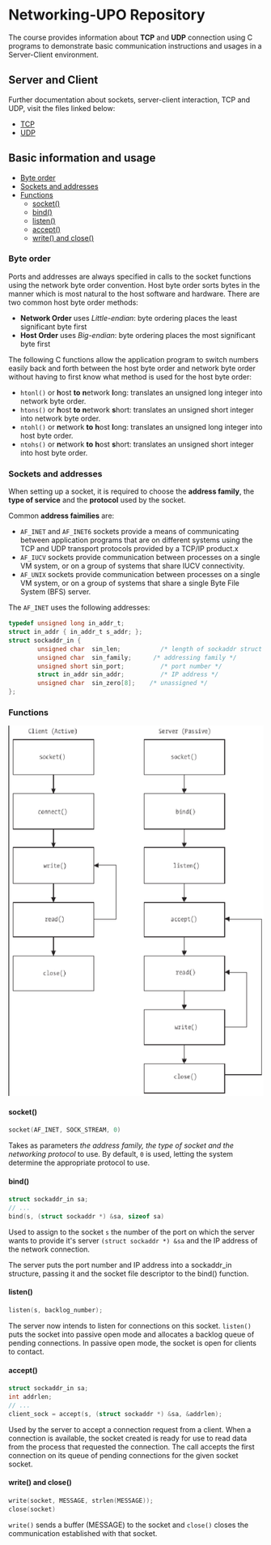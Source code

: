 # Networking-UPO Repository

The course provides information about **TCP** and **UDP** connection using C programs to demonstrate basic communication instructions and usages in a Server-Client environment.

## Server and Client

Further documentation about sockets, server-client interaction, TCP and UDP, visit the files linked below:

- [TCP](https://github.com/meltmeltix/Networking-UPO/blob/main/docs/TCP.md)
- [UDP](https://github.com/meltmeltix/Networking-UPO/blob/main/docs/UDP.md)

## Basic information and usage

- [Byte order](#byte-order)
- [Sockets and addresses](#sockets-and-addresses)
- [Functions](#functions)
  - [socket()](#socket)
  - [bind()](#bind)
  - [listen()](#listen)
  - [accept()](#accept)
  - [write() and close()](#write-and-close)

### Byte order

Ports and addresses are always specified in calls to the socket functions using the network byte order convention. Host byte order sorts bytes in the manner which is most natural to the host software and hardware. There are two common host byte order methods:

- **Network Order** uses *Little-endian*: byte ordering places the least significant byte first
- **Host Order** uses *Big-endian*: byte ordering places the most significant byte first

The following C functions allow the application program to switch numbers easily back and forth between the host byte order and network byte order without having to first know what method is used for the host byte order:

- `htonl()` or **h**ost **to** **n**etwork **l**ong: translates an unsigned long integer into network byte order.
- `htons()` or **h**ost **to** **n**etwork **s**hort: translates an unsigned short integer into network byte order.
- `ntohl()` or **n**etwork **to** **h**ost **l**ong: translates an unsigned long integer into host byte order.
- `ntohs()` or **n**etwork **to** **h**ost **s**hort: translates an unsigned short integer into host byte order.

### Sockets and addresses

When setting up a socket, it is required to choose the **address family**, the **type of service** and the **protocol** used by the socket.

Common **address faimilies** are:

- `AF_INET` and `AF_INET6` sockets provide a means of communicating between application programs that are on different systems using the TCP and UDP transport protocols provided by a TCP/IP product.x
- `AF_IUCV` sockets provide communication between processes on a single VM system, or on a group of systems that share IUCV connectivity.
- `AF_UNIX` sockets provide communication between processes on a single VM system, or on a group of systems that share a single Byte File System (BFS) server.

The `AF_INET` uses the following addresses:

```c
typedef unsigned long in_addr_t;
struct in_addr { in_addr_t s_addr; };
struct sockaddr_in {
        unsigned char  sin_len;           /* length of sockaddr struct */
        unsigned char  sin_family;      /* addressing family */
        unsigned short sin_port;          /* port number */
        struct in_addr sin_addr;          /* IP address */
        unsigned char  sin_zero[8];    /* unassigned */
};
```

### Functions

![Socket functions flow](https://raw.githubusercontent.com/meltmeltix/Networking-UPO/main/docs/img/function_call_flow.png)

#### socket()

```c
socket(AF_INET, SOCK_STREAM, 0)
```

Takes as parameters *the address family, the type of socket and the networking protocol* to use. By default, `0` is used, letting the system determine the appropriate protocol to use.

#### bind()

```c
struct sockaddr_in sa;
// ...
bind(s, (struct sockaddr *) &sa, sizeof sa)
```

Used to assign to the socket `s` the number of the port on which the server wants to provide it's server `(struct sockaddr *) &sa` and the IP address of the network connection.

The server puts the port number and IP address into a sockaddr_in structure, passing it and the socket file descriptor to the bind() function.

#### listen()

```c
listen(s, backlog_number);
```

The server now intends to listen for connections on this socket. `listen()` puts the socket into passive open mode and allocates a backlog queue of pending connections. In passive open mode, the socket is open for clients to contact.

#### accept()

```c
struct sockaddr_in sa;
int addrlen;
// ...
client_sock = accept(s, (struct sockaddr *) &sa, &addrlen);
```

Used by the server to accept a connection request from a client. When a connection is available, the socket created is ready for use to read data from the process that requested the connection. The call accepts the first connection on its queue of pending connections for the given socket socket.

#### write() and close()

```c
write(socket, MESSAGE, strlen(MESSAGE));
close(socket)
```

`write()` sends a buffer (MESSAGE) to the socket and `close()` closes the communication established with that socket.
